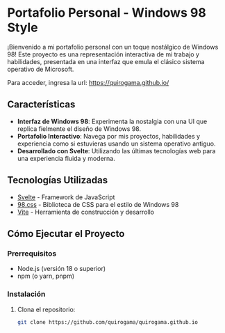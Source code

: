 # Portafolio Personal - Windows 98 Style

¡Bienvenido a mi portafolio personal con un toque nostálgico de Windows 98! Este proyecto es una representación interactiva de mi trabajo y habilidades, presentada en una interfaz que emula el clásico sistema operativo de Microsoft.

Para acceder, ingresa la url: https://quirogama.github.io/

## Características

- **Interfaz de Windows 98**: Experimenta la nostalgia con una UI que replica fielmente el diseño de Windows 98.
- **Portafolio Interactivo**: Navega por mis proyectos, habilidades y experiencia como si estuvieras usando un sistema operativo antiguo.
- **Desarrollado con Svelte**: Utilizando las últimas tecnologías web para una experiencia fluida y moderna.

## Tecnologías Utilizadas

- [Svelte](https://svelte.dev/) - Framework de JavaScript
- [98.css](https://github.com/jdan/98.css) - Biblioteca de CSS para el estilo de Windows 98
- [Vite](https://vitejs.dev/) - Herramienta de construcción y desarrollo

## Cómo Ejecutar el Proyecto

### Prerrequisitos

- Node.js (versión 18 o superior)
- npm (o yarn, pnpm)

### Instalación

1. Clona el repositorio:
   ```sh
   git clone https://github.com/quirogama/quirogama.github.io

   